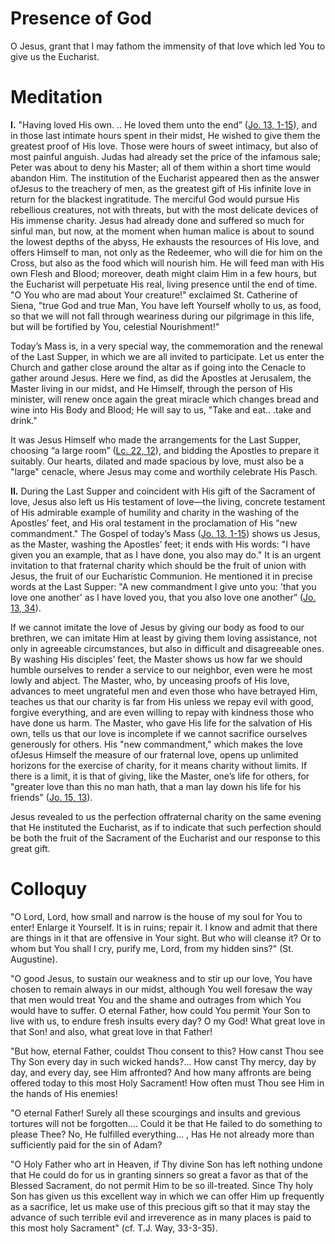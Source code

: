 # Presence of God

O Jesus, grant that I may fathom the immensity of that love which led You to give us the Eucharist.

# Meditation

**I.** "Having loved His own. .. He loved them unto the end” ([Jo. 13, 1-15](https://vulgata.online/bible/Jo.13?ed=DR2&vfn=DR2.Jo.13.1-15:vs)), and in those last intimate hours spent in their midst, He wished to give them the greatest proof of His love. Those were hours of sweet intimacy, but also of most painful anguish. Judas had already set the price of the infamous sale; Peter was about to deny his Master; all of them within a short time would abandon Him. The institution of the Eucharist appeared then as the answer ofJesus to the treachery of men, as the greatest gift of His infinite love in return for the blackest ingratitude. The merciful God would pursue His rebellious creatures, not with threats, but with the most delicate devices of His immense charity. Jesus had already done and suffered so much for sinful man, but now, at the moment when human malice is about to sound the lowest depths of the abyss, He exhausts the resources of His love, and offers Himself to man, not only as the Redeemer, who will die for him on the Cross, but also as the food which will nourish him. He will feed man with His own Flesh and Blood; moreover, death might claim Him in a few hours, but the Eucharist will perpetuate His real, living presence until the end of time. "O You who are mad about Your creature!" exclaimed St. Catherine of Siena, "true God and true Man, You have left Yourself wholly to us, as food, so that we will not fall through weariness during our pilgrimage in this life, but will be fortified by You, celestial Nourishment!"

Today’s Mass is, in a very special way, the commemoration and the renewal of the Last Supper, in which we are all invited to participate. Let us enter the Church and gather close around the altar as if going into the Cenacle to gather around Jesus. Here we find, as did the Apostles at Jerusalem, the Master living in our midst, and He Himself, through the person of His minister, will renew once again the great miracle which changes bread and wine into His Body and Blood; He will say to us, "Take and eat.. .take and drink."

It was Jesus Himself who made the arrangements for the Last Supper, choosing “a large room” ([Lc. 22, 12](https://vulgata.online/bible/Lc.22?ed=DR2&vfn=DR2.Lc.22.12:vs)), and bidding the Apostles to prepare it suitably. Our hearts, dilated and made spacious by love, must also be a "large" cenacle, where Jesus may come and worthily celebrate His Pasch.

**II.** During the Last Supper and coincident with His gift of the Sacrament of love, Jesus also left us His testament of love—the living, concrete testament of His admirable example of humility and charity in the washing of the Apostles’ feet, and His oral testament in the proclamation of His "new commandment." The Gospel of today’s Mass ([Jo. 13, 1-15](https://vulgata.online/bible/Jo.13?ed=DR2&vfn=DR2.Jo.13.1-15:vs)) shows us Jesus, as the Master, washing the Apostles’ feet; it ends with His words: "I have given you an example, that as I have done, you also may do." It is an urgent invitation to that fraternal charity which should be the fruit of union with Jesus, the fruit of our Eucharistic Communion. He mentioned it in precise words at the Last Supper: "A new commandment I give unto you: 'that you love one another' as I have loved you, that you also love one another” ([Jo. 13, 34](https://vulgata.online/bible/Jo.13?ed=DR2&vfn=DR2.Jo.13.34:vs)).

If we cannot imitate the love of Jesus by giving our body as food to our brethren, we can imitate Him at least by giving them loving assistance, not only in agreeable circumstances, but also in difficult and disagreeable ones. By washing His disciples’ feet, the Master shows us how far we should humble ourselves to render a service to our neighbor, even were he most lowly and abject. The Master, who, by unceasing proofs of His love, advances to meet ungrateful men and even those who have betrayed Him, teaches us that our charity is far from His unless we repay evil with good, forgive everything, and are even willing to repay with kindness those who have done us harm. The Master, who gave His life for the salvation of His own, tells us that our love is incomplete if we cannot sacrifice ourselves generously for others. His "new commandment," which makes the love ofJesus Himself the measure of our fraternal love, opens up unlimited horizons for the exercise of charity, for it means charity without limits. If there is a limit, it is that of giving, like the Master, one’s life for others, for "greater love than this no man hath, that a man lay down his life for his friends" ([Jo. 15, 13](https://vulgata.online/bible/Jo.15?ed=DR2&vfn=DR2.Jo.15.13:vs)).

Jesus revealed to us the perfection offraternal charity on the same evening that He instituted the Eucharist, as if to indicate that such perfection should be both the fruit of the Sacrament of the Eucharist and our response to this great gift.

# Colloquy

"O Lord, Lord, how small and narrow is the house of my soul for You to enter! Enlarge it Yourself. It is in ruins; repair it. I know and admit that there are things in it that are offensive in Your sight. But who will cleanse it? Or to whom but You shall I cry, purify me, Lord, from my hidden sins?" (St. Augustine).

"O good Jesus, to sustain our weakness and to stir up our love, You have chosen to remain always in our midst, although You well foresaw the way that men would treat You and the shame and outrages from which You would have to suffer. O eternal Father, how could You permit Your Son to live with us, to endure fresh insults every day? O my God! What great love in that Son! and also, what great love in that Father!

"But how, eternal Father, couldst Thou consent to this? How canst Thou see Thy Son every day in such wicked hands?... How canst Thy mercy, day by day, and every day, see Him affronted? And how many affronts are being offered today to this most Holy Sacrament! How often must Thou see Him in the hands of His enemies!

"O eternal Father! Surely all these scourgings and insults and grevious tortures will not be forgotten.... Could it be that He failed to do something to please Thee? No, He fulfilled everything... , Has He not already more than sufficiently paid for the sin of Adam?

"O Holy Father who art in Heaven, if Thy divine Son has left nothing undone that He could do for us in granting sinners so great a favor as that of the Blessed Sacrament, do not permit Him to be so ill-treated. Since Thy holy Son has given us this excellent way in which we can offer Him up frequently as a sacrifice, let us make use of this precious gift so that it may stay the advance of such terrible evil and irreverence as in many places is paid to this most holy Sacrament" (cf. T.J. Way, 33-3-35).